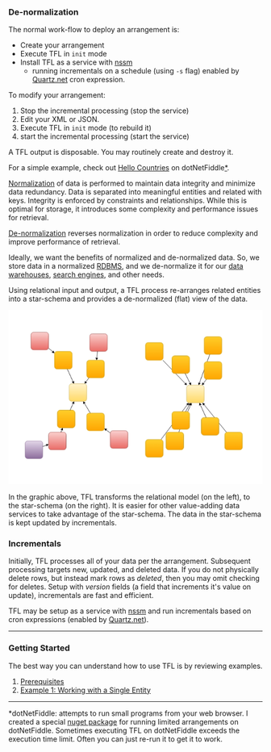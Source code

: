 ### <a name="DEN"></a>De-normalization
The normal work-flow to deploy an arrangement is:

- Create your arrangement
- Execute TFL in `init` mode
- Install TFL as a service with [nssm](https://nssm.cc)
  - running incrementals on a schedule (using `-s` flag) enabled by [Quartz.net](http://www.quartz-scheduler.net/) cron expression.

To modify your arrangement:

1. Stop the incremental processing (stop the service)
1. Edit your XML or JSON.
1. Execute TFL in `init` mode (to rebuild it)
1. start the incremental processing (start the service)

A TFL output is disposable. You may routinely create and destroy it.

For a simple example, check out [Hello Countries](https://dotnetfiddle.net/G2Rbwn) on dotNetFiddle<a href="#dnf">*</a>.


[Normalization](https://en.wikipedia.org/wiki/Database_normalization) of data is
performed to maintain data integrity and minimize data redundancy. Data is separated into meaningful
entities and related with keys.  Integrity is enforced by constraints and relationships. While
this is optimal for storage, it introduces some complexity and performance issues for retrieval.

[De-normalization](https://en.wikipedia.org/wiki/Denormalization) reverses normalization
in order to reduce complexity and improve performance of retrieval.

Ideally, we want the benefits of normalized and de-normalized data. So, we store
data in a normalized [RDBMS](https://en.wikipedia.org/wiki/Relational_database_management_system),
and we de-normalize it for our [data warehouses](https://en.wikipedia.org/wiki/Data_warehouse),
[search engines](https://en.wikipedia.org/wiki/Search_engine_(computing)), and other needs.

Using relational input and output, a TFL process re-arranges related entities
into a star-schema and provides a de-normalized (flat) view of the data.

![Relational to Star](../Files/er-to-star.png)

In the graphic above, TFL transforms the relational model (on the left), to the star-schema (on the right).
It is easier for other value-adding data services to take advantage of the star-schema.  The data in
the star-schema is kept updated by incrementals.

### Incrementals
Initially, TFL processes all of your data per the arrangement. Subsequent
processing targets new, updated, and deleted data. If you do not physically
delete rows, but instead mark rows as *deleted*, then you may omit checking
for deletes. Setup with *version* fields (a field that increments it's value on update),
incrementals are fast and efficient.

TFL may be setup as a service with [nssm](https://nssm.cc) and run
incrementals based on cron expressions (enabled by [Quartz.net](http://www.quartz-scheduler.net/)).

---

<!--
Currently implemented SQL-based providers are:

* SQL Server
* Postgres
* MySQL
* SQLite

Additional providers do not support de-normalization, but may be used
to push denormalized data elsewhere. They are:

* ElasticSearch
* SOLR
* Lucene
* Files
* Memory (for other forms of presentation)

-->
### Getting Started

The best way you can understand how to use TFL is by reviewing examples.

1. [Prerequisites](Articles/Example-00-Prerequisites.md)
1. [Example 1: Working with a Single Entity](Articles/Example-01-Single-Entity.md)

---


<a name="dnf">*</a>dotNetFiddle: attempts to run small programs from your web browser.  I created a special [nuget package](https://www.nuget.org/packages/Pipeline.DotNetFiddle) for running limited arrangements on dotNetFiddle. Sometimes
executing TFL on dotNetFiddle exceeds the execution time limit.  Often you can just re-run it to get it to work.







